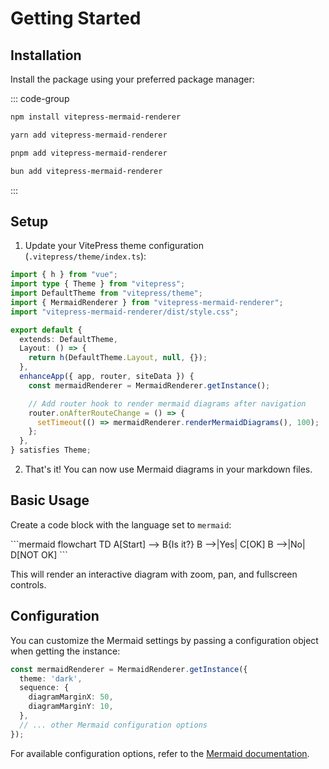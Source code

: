 # Getting Started

## Installation

Install the package using your preferred package manager:

::: code-group
```bash [npm]
npm install vitepress-mermaid-renderer
```

```bash [yarn]
yarn add vitepress-mermaid-renderer
```

```bash [pnpm]
pnpm add vitepress-mermaid-renderer
```

```bash [bun]
bun add vitepress-mermaid-renderer
```
:::

## Setup

1. Update your VitePress theme configuration (`.vitepress/theme/index.ts`):

```ts
import { h } from "vue";
import type { Theme } from "vitepress";
import DefaultTheme from "vitepress/theme";
import { MermaidRenderer } from "vitepress-mermaid-renderer";
import "vitepress-mermaid-renderer/dist/style.css";

export default {
  extends: DefaultTheme,
  Layout: () => {
    return h(DefaultTheme.Layout, null, {});
  },
  enhanceApp({ app, router, siteData }) {
    const mermaidRenderer = MermaidRenderer.getInstance();

    // Add router hook to render mermaid diagrams after navigation
    router.onAfterRouteChange = () => {
      setTimeout(() => mermaidRenderer.renderMermaidDiagrams(), 100);
    };
  },
} satisfies Theme;
```

2. That's it! You can now use Mermaid diagrams in your markdown files.

## Basic Usage

Create a code block with the language set to `mermaid`:

\`\`\`mermaid
flowchart TD
    A[Start] --> B{Is it?}
    B -->|Yes| C[OK]
    B -->|No| D[NOT OK]
\`\`\`

This will render an interactive diagram with zoom, pan, and fullscreen controls.

## Configuration

You can customize the Mermaid settings by passing a configuration object when getting the instance:

```ts
const mermaidRenderer = MermaidRenderer.getInstance({
  theme: 'dark',
  sequence: {
    diagramMarginX: 50,
    diagramMarginY: 10,
  },
  // ... other Mermaid configuration options
});
```

For available configuration options, refer to the [Mermaid documentation](https://mermaid.js.org/config/configuration.html).